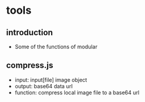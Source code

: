 tools
===

introduction
---
- Some of the functions of modular

compress.js
---
- input: input[file] image object
- output: base64 data url
- function: compress local image file to a base64 url
